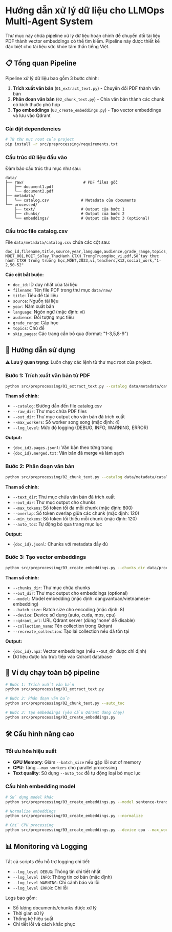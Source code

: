 # Hướng dẫn xử lý dữ liệu cho LLMOps Multi-Agent System

Thư mục này chứa pipeline xử lý dữ liệu hoàn chỉnh để chuyển đổi tài liệu PDF thành vector embeddings có thể tìm kiếm. Pipeline này được thiết kế đặc biệt cho tài liệu sức khỏe tâm thần tiếng Việt.

## 📋 Tổng quan Pipeline

Pipeline xử lý dữ liệu bao gồm 3 bước chính:

1. **Trích xuất văn bản** (`01_extract_text.py`) - Chuyển đổi PDF thành văn bản
2. **Phân đoạn văn bản** (`02_chunk_text.py`) - Chia văn bản thành các chunk có kích thước phù hợp
3. **Tạo embeddings** (`03_create_embeddings.py`) - Tạo vector embeddings và lưu vào Qdrant

### Cài đặt dependencies
```bash
# Từ thư mục root của project
pip install -r src/preprocessing/requirements.txt
```

### Cấu trúc dữ liệu đầu vào
Đảm bảo cấu trúc thư mục như sau:
```
data/
├── raw/                          # PDF files gốc
│   ├── document1.pdf
│   └── document2.pdf
├── metadata/
│   └── catalog.csv              # Metadata của documents
└── processed/
    ├── text/                    # Output của bước 1
    ├── chunks/                  # Output của bước 2
    └── embeddings/              # Output của bước 3 (optional)
```

### Cấu trúc file catalog.csv
File `data/metadata/catalog.csv` chứa các cột sau:
```csv
doc_id,filename,title,source,year,language,audience,grade_range,topics,skip_pages
MOET_001,MOET_SoTay_ThucHanh_CTXH_TrongTruongHoc_vi.pdf,Sổ tay thực hành CTXH trong trường học,MOET,2023,vi,teachers,K12,social_work,"1-2,50-52"
```

**Các cột bắt buộc:**
- `doc_id`: ID duy nhất của tài liệu
- `filename`: Tên file PDF trong thư mục `data/raw/`
- `title`: Tiêu đề tài liệu
- `source`: Nguồn tài liệu
- `year`: Năm xuất bản
- `language`: Ngôn ngữ (mặc định: vi)
- `audience`: Đối tượng mục tiêu
- `grade_range`: Cấp học
- `topics`: Chủ đề
- `skip_pages`: Các trang cần bỏ qua (format: "1-3,5,8-9")

## 🚀 Hướng dẫn sử dụng

**⚠️ Lưu ý quan trọng:** Luôn chạy các lệnh từ thư mục root của project.

### Bước 1: Trích xuất văn bản từ PDF

```bash
python src/preprocessing/01_extract_text.py --catalog data/metadata/catalog.csv --raw_dir data/raw --out_dir data/processed/text --log_level INFO
```

**Tham số chính:**
- `--catalog`: Đường dẫn đến file catalog.csv
- `--raw_dir`: Thư mục chứa PDF files
- `--out_dir`: Thư mục output cho văn bản đã trích xuất
- `--max_workers`: Số worker song song (mặc định: 4)
- `--log_level`: Mức độ logging (DEBUG, INFO, WARNING, ERROR)

**Output:**
- `{doc_id}.pages.jsonl`: Văn bản theo từng trang
- `{doc_id}.merged.txt`: Văn bản đã merge và làm sạch

### Bước 2: Phân đoạn văn bản

```bash
python src/preprocessing/02_chunk_text.py --catalog data/metadata/catalog.csv --text_dir data/processed/text --out_dir data/processed/chunks --max_tokens 800 --overlap 120 --min_tokens 120 --auto_toc
```

**Tham số chính:**
- `--text_dir`: Thư mục chứa văn bản đã trích xuất
- `--out_dir`: Thư mục output cho chunks
- `--max_tokens`: Số token tối đa mỗi chunk (mặc định: 800)
- `--overlap`: Số token overlap giữa các chunk (mặc định: 120)
- `--min_tokens`: Số token tối thiểu mỗi chunk (mặc định: 120)
- `--auto_toc`: Tự động bỏ qua trang mục lục

**Output:**
- `{doc_id}.jsonl`: Chunks với metadata đầy đủ

### Bước 3: Tạo vector embeddings

```bash
python src/preprocessing/03_create_embeddings.py --chunks_dir data/processed/chunks --out_dir data/embeddings --model dangvantuan/vietnamese-embedding --batch_size 8 --qdrant_url http://localhost:6333 --collection_name mental_health_vi
```

**Tham số chính:**
- `--chunks_dir`: Thư mục chứa chunks
- `--out_dir`: Thư mục output cho embeddings (optional)
- `--model`: Model embedding (mặc định: dangvantuan/vietnamese-embedding)
- `--batch_size`: Batch size cho encoding (mặc định: 8)
- `--device`: Device sử dụng (auto, cuda, mps, cpu)
- `--qdrant_url`: URL Qdrant server (dùng 'none' để disable)
- `--collection_name`: Tên collection trong Qdrant
- `--recreate_collection`: Tạo lại collection nếu đã tồn tại

**Output:**
- `{doc_id}.npz`: Vector embeddings (nếu --out_dir được chỉ định)
- Dữ liệu được lưu trực tiếp vào Qdrant database

## 🎯 Ví dụ chạy toàn bộ pipeline

```bash
# Bước 1: Trích xuất văn bản
python src/preprocessing/01_extract_text.py

# Bước 2: Phân đoạn văn bản
python src/preprocessing/02_chunk_text.py --auto_toc

# Bước 3: Tạo embeddings (yêu cầu Qdrant đang chạy)
python src/preprocessing/03_create_embeddings.py
```

## 🛠️ Cấu hình nâng cao

### Tối ưu hóa hiệu suất
- **GPU Memory**: Giảm `--batch_size` nếu gặp lỗi out of memory
- **CPU**: Tăng `--max_workers` cho parallel processing
- **Text quality**: Sử dụng `--auto_toc` để tự động loại bỏ mục lục

### Cấu hình embedding model
```bash
# Sử dụng model khác
python src/preprocessing/03_create_embeddings.py --model sentence-transformers/all-MiniLM-L6-v2

# Normalize embeddings
python src/preprocessing/03_create_embeddings.py --normalize

# Chỉ CPU processing
python src/preprocessing/03_create_embeddings.py --device cpu --max_workers 4
```


## 📊 Monitoring và Logging

Tất cả scripts đều hỗ trợ logging chi tiết:
- `--log_level DEBUG`: Thông tin chi tiết nhất
- `--log_level INFO`: Thông tin cơ bản (mặc định)
- `--log_level WARNING`: Chỉ cảnh báo và lỗi
- `--log_level ERROR`: Chỉ lỗi

Logs bao gồm:
- Số lượng documents/chunks được xử lý
- Thời gian xử lý
- Thống kê hiệu suất
- Chi tiết lỗi và cách khắc phục